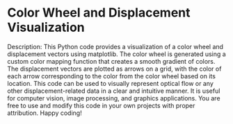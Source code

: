 # Color Wheel and Displacement Visualization
Description: This Python code provides a visualization of a color wheel and displacement vectors using matplotlib.
The color wheel is generated using a custom color mapping function that creates a smooth gradient of colors.
The displacement vectors are plotted as arrows on a grid, with the color of each arrow corresponding to the color
from the color wheel based on its location. This code can be used to visually represent optical flow or any other
displacement-related data in a clear and intuitive manner. It is useful for computer vision, image processing,
and graphics applications. You are free to use and modify this code in your own projects with proper attribution.
Happy coding!
